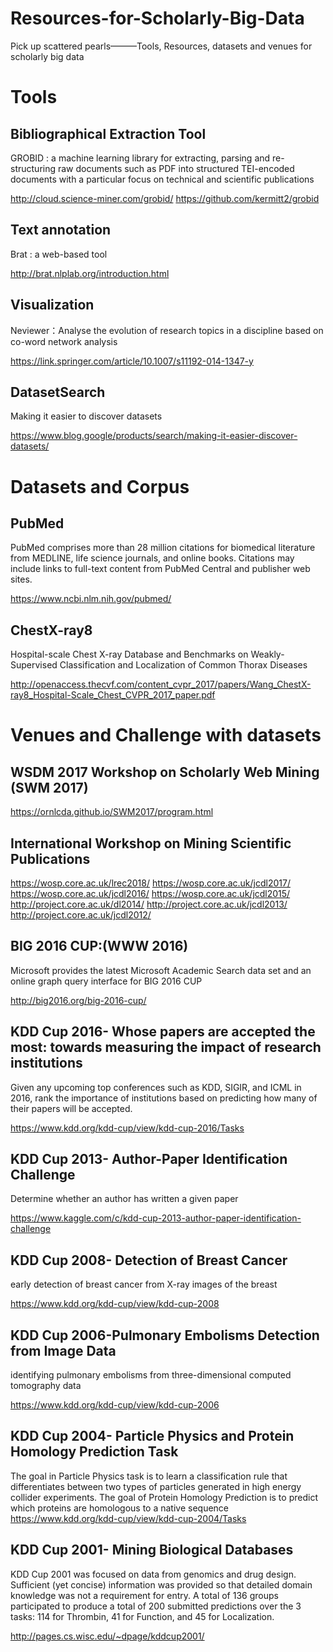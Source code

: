 # Resources-for-Scholarly-Big-Data

Pick up scattered pearls———Tools, Resources, datasets and venues for scholarly big data

# Tools
## Bibliographical Extraction Tool  
GROBID : a machine learning library for extracting, parsing and re-structuring raw documents such as PDF into structured TEI-encoded documents with a particular focus on technical and scientific publications

http://cloud.science-miner.com/grobid/  https://github.com/kermitt2/grobid

## Text annotation
Brat : a web-based tool

http://brat.nlplab.org/introduction.html

## Visualization
Neviewer：Analyse the evolution of research topics in a discipline based on co-word network analysis

https://link.springer.com/article/10.1007/s11192-014-1347-y

##  DatasetSearch
Making it easier to discover datasets

https://www.blog.google/products/search/making-it-easier-discover-datasets/

# Datasets and Corpus
## PubMed
PubMed comprises more than 28 million citations for biomedical literature from MEDLINE, life science journals, and online books. Citations may include links to full-text content from PubMed Central and publisher web sites.

https://www.ncbi.nlm.nih.gov/pubmed/

## ChestX-ray8
Hospital-scale Chest X-ray Database and Benchmarks on Weakly-Supervised Classification and Localization of Common Thorax Diseases

http://openaccess.thecvf.com/content_cvpr_2017/papers/Wang_ChestX-ray8_Hospital-Scale_Chest_CVPR_2017_paper.pdf

# Venues and Challenge with datasets
## WSDM 2017 Workshop on Scholarly Web Mining (SWM 2017) 

 https://ornlcda.github.io/SWM2017/program.html

## International Workshop on Mining Scientific Publications

https://wosp.core.ac.uk/lrec2018/ 
https://wosp.core.ac.uk/jcdl2017/
https://wosp.core.ac.uk/jcdl2016/
https://wosp.core.ac.uk/jcdl2015/
http://project.core.ac.uk/dl2014/
http://project.core.ac.uk/jcdl2013/
http://project.core.ac.uk/jcdl2012/

## BIG 2016 CUP:(WWW 2016)
Microsoft provides the latest Microsoft Academic Search data set and an online graph query interface for BIG 2016 CUP

http://big2016.org/big-2016-cup/

## KDD Cup 2016- Whose papers are accepted the most: towards measuring the impact of research institutions
Given any upcoming top conferences such as KDD, SIGIR, and ICML in 2016, rank the importance of institutions based on predicting how many of their papers will be accepted.

https://www.kdd.org/kdd-cup/view/kdd-cup-2016/Tasks

## KDD Cup 2013- Author-Paper Identification Challenge 
Determine whether an author has written a given paper

https://www.kaggle.com/c/kdd-cup-2013-author-paper-identification-challenge

## KDD Cup 2008- Detection of Breast Cancer
early detection of breast cancer from X-ray images of the breast

https://www.kdd.org/kdd-cup/view/kdd-cup-2008

## KDD Cup 2006-Pulmonary Embolisms Detection from Image Data
identifying pulmonary embolisms from three-dimensional computed tomography data

https://www.kdd.org/kdd-cup/view/kdd-cup-2006

## KDD Cup 2004- Particle Physics and Protein Homology Prediction Task
The goal in Particle Physics task is to learn a classification rule that differentiates between two types of particles generated in high energy collider experiments. The goal of Protein Homology Prediction is to predict which proteins are homologous to a native sequence
https://www.kdd.org/kdd-cup/view/kdd-cup-2004/Tasks

## KDD Cup 2001- Mining Biological Databases 
KDD Cup 2001 was focused on data from genomics and drug design. Sufficient (yet concise) information was provided so that detailed domain knowledge was not a requirement for entry. A total of 136 groups participated to produce a total of 200 submitted predictions over the 3 tasks: 114 for Thrombin, 41 for Function, and 45 for Localization.

http://pages.cs.wisc.edu/~dpage/kddcup2001/
